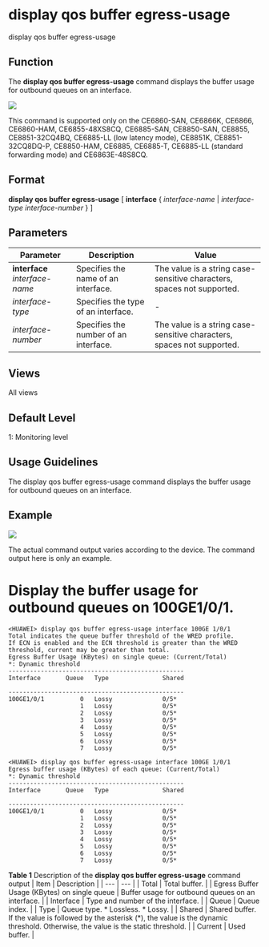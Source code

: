 display qos buffer egress-usage
===============================

display qos buffer egress-usage

Function
--------



The **display qos buffer egress-usage** command displays the buffer usage for outbound queues on an interface.



![](../public_sys-resources/note_3.0-en-us.png) 

This command is supported only on the CE6860-SAN, CE6866K, CE6866, CE6860-HAM, CE6855-48XS8CQ, CE6885-SAN, CE8850-SAN, CE8855, CE8851-32CQ4BQ, CE6885-LL (low latency mode), CE8851K, CE8851-32CQ8DQ-P, CE8850-HAM, CE6885, CE6885-T, CE6885-LL (standard forwarding mode) and CE6863E-48S8CQ.



Format
------

**display qos buffer egress-usage** [ **interface** { *interface-name* | *interface-type* *interface-number* } ]


Parameters
----------

| Parameter | Description | Value |
| --- | --- | --- |
| **interface** *interface-name* | Specifies the name of an interface. | The value is a string case-sensitive characters, spaces not supported. |
| *interface-type* | Specifies the type of an interface. | - |
| *interface-number* | Specifies the number of an interface. | The value is a string case-sensitive characters, spaces not supported. |



Views
-----

All views


Default Level
-------------

1: Monitoring level


Usage Guidelines
----------------

The display qos buffer egress-usage command displays the buffer usage for outbound queues on an interface.


Example
-------

![](../public_sys-resources/note_3.0-en-us.png) 

The actual command output varies according to the device. The command output here is only an example.


# Display the buffer usage for outbound queues on 100GE1/0/1.
```
<HUAWEI> display qos buffer egress-usage interface 100GE 1/0/1
Total indicates the queue buffer threshold of the WRED profile. 
If ECN is enabled and the ECN threshold is greater than the WRED threshold, current may be greater than total.                                                    
Egress Buffer Usage (KBytes) on single queue: (Current/Total)                                                                       
*: Dynamic threshold                                                                                                                
-------------------------------------------------                                                                                   
Interface       Queue   Type               Shared                                                                                   
                                                                                                                                    
-------------------------------------------------                                                                                   
100GE1/0/1          0   Lossy              0/5*                                                                                     
                    1   Lossy              0/5*                                                                                     
                    2   Lossy              0/5*                                                                                     
                    3   Lossy              0/5*                                                                                     
                    4   Lossy              0/5*                                                                                     
                    5   Lossy              0/5*                                                                                     
                    6   Lossy              0/5*                                                                                     
                    7   Lossy              0/5*

```
```
<HUAWEI> display qos buffer egress-usage interface 100GE 1/0/1
Egress buffer usage (KBytes) of each queue: (Current/Total)                                                                   
*: Dynamic threshold                                                                                                                
-------------------------------------------------                                                                                   
Interface       Queue   Type               Shared                                                                                   
                                                                                                                                    
-------------------------------------------------                                                                                   
100GE1/0/1          0   Lossy              0/5*                                                                                     
                    1   Lossy              0/5*                                                                                     
                    2   Lossy              0/5*                                                                                     
                    3   Lossy              0/5*                                                                                     
                    4   Lossy              0/5*                                                                                     
                    5   Lossy              0/5*                                                                                     
                    6   Lossy              0/5*                                                                                     
                    7   Lossy              0/5*

```

**Table 1** Description of the **display qos buffer egress-usage** command output
| Item | Description |
| --- | --- |
| Total | Total buffer. |
| Egress Buffer Usage (KBytes) on single queue | Buffer usage for outbound queues on an interface. |
| Interface | Type and number of the interface. |
| Queue | Queue index. |
| Type | Queue type.   * Lossless. * Lossy. |
| Shared | Shared buffer. If the value is followed by the asterisk (\*), the value is the dynamic threshold. Otherwise, the value is the static threshold. |
| Current | Used buffer. |